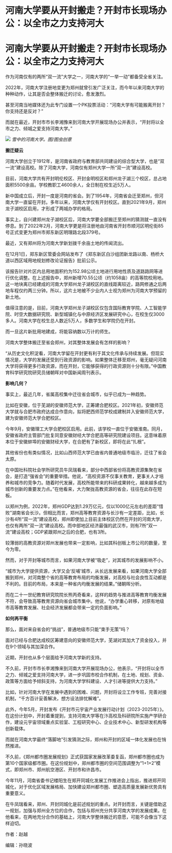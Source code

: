 # 河南大学要从开封搬走？开封市长现场办公：以全市之力支持河大

# 河南大学要从开封搬走？开封市长现场办公：以全市之力支持河大

作为河南仅有的两所“双一流”大学之一，河南大学的“一举一动”都备受全省关注。

2022年，河南大学注册地变更为郑州就曾引发广泛关注，而今年以来河南大学的种种动作，让其是否会整体搬迁的讨论，愈发激烈。

甚至河南当地媒体还为此专门设置一个PK投票活动：“河南大学有可能搬离开封？你支持还是反对？”

而就在最近，开封市市长李湘豫来到河南大学开展现场办公并表示，“开封将以全市之力、倾城之爱支持河南大学。”

![](https://inews.gtimg.com/om_bt/O9-vlxs5hz-8Pe3pZo2mym5rYg-4mjpdCg6K-x0fCNnfQAA/1000)
_雪中的河南大学。图/图虫创意_

**搬迁疑云**

河南大学创立于1912年，是河南省政府与教育部共同建设的综合型大学，也是“双一流”建设高校。除了河南大学，河南仅有郑州大学一所“双一流”建设高校。

目前，河南大学共有开封明伦校区、开封金明校区和郑州龙子湖三个校区，总占地面积5500余亩。学校教职工4600余人，全日制在校生近5万人。

新中国成立后，开封一度是河南的省会。到了1954年，河南省会迁至郑州，但河南大学一直留在开封。多年以来，河南大学仅有开封校区。直到2021年9月，郑州龙子湖校区启用，才形成了两城办学的格局。

事实上，自兴建郑州龙子湖校区后，河南大学要全部搬迁至郑州的猜测就一直没有停息。到了2022年2月，河南大学更是将注册地由河南省开封市顺河区明伦街85号正式变更为郑州市郑东新区明理路北段379号。

最近，又有郑州将为河南大学新划拨千余亩土地的传闻流出。

在12月1日，郑东新区管委会网站发布了《郑东新区白沙组团新龙路以南、杨桥大道以西区域用地规划修改论证报告》批前公示。

该报告针对片区内总用地面积约为152.98公顷土地进行用地性质及道路路网等进行优化调整。在上述报告中，郑州新增70.55公顷（约1058亩）的高等院校用地。这一地块离已经建成的河南大学郑州龙子湖校区的直线距离较近，路网修通之后两地车程仅约两三分钟。所以，这片土地被不少业内人士视为郑州为河南大学预留的新土地。

值得注意的是，目前，河南大学郑州龙子湖校区仅包含国际教育学院、人工智能学院、时空大数据研究院、新型城镇化与中原经济区发展研究中心，在校生仅3000多人。河南大学在校生总人数近5万人，多数学生和学院仍在开封。

而一旦这片新批用地建成，将能容纳数以万计的师生。

河南大学整体搬迁至省会郑州，对其整体发展会有怎样的影响？

“从历史文化积淀看，河南大学留在开封更有利于其文化传承与持续发展。但现实情况是，大学的发展还受到行政资源的影响。如果整体迁移至郑州，毫无疑问河南大学将获得更多行政资源，而在开封，它能够获得的行政资源则十分有限。”中国教育科学研究院研究员储朝晖对中国新闻周刊表示。

**影响几何？**

事实上，最近几年，省属高校集中迁往省会城市，似乎已成为一种趋势。

比如在安徽，位于芜湖的安徽师范大学，正筹建合肥校区。2021年初，安徽师范大学就与合肥市政府达成合作意向，拟将肥西师范学校成建制并入安徽师范大学，建为安徽师范大学合肥校区。

今年9月，安徽理工大学合肥校区启用。此前，该学校一直位于安徽淮南。同月，安徽省政府主管部门批复同意安徽财经大学合肥高等研究院建设项目。这意味着原本位于安徽蚌埠的安徽财经大学，在合肥有了新校区，即将在此“扎根”。

其他省份也有类似情况，比如山西师范大学已由省内普通地级市临汾，迁往了省会太原。

在中国社科院社会学所研究员牛凤瑞看来，部分中西部省份将高教资源集聚在省会，是打造“强省会”的重要举措。他说，“高校资源不仅事关教育，更事关人才培养和城市的竞争力。随着时代发展，高校所能带来的科研成果转化，越来越多成为城市创新的重要发力点。”在他看来，大力聚拢高教资源的省会，往往在此存在短板。

以郑州为例，2022年，郑州GDP达到1.29万亿元，仅以1000亿元左右的差距“惜败”湖南省会长沙。但相比而言，郑州高等教育资源与长沙有一定差距，比如，长沙有4所“双一流”建设高校，郑州即使加上目前主体校区仍然在开封的河南大学，也仅有两所“双一流”建设高校。而中部地区经济最强的武汉市，则有7所“双一流”建设高校；GDP紧跟郑州之后的合肥，也有3所。

较薄弱的高教资源对郑州发展也带来一定影响，比如其科创板上市公司的数量，至今为零。

然而，对于开封等城市而言，如果河南大学被“吸走”，对其城市的发展影响不小。

“城市为大学提供资源，大学又会‘反哺’城市，从长远发展来看，如果河南大学全部搬到郑州，对河南整个省的高等教育布局的均衡发展，对高校与社会良性互动都是不利的。目前的布局，本来是一种省内均衡发展的结果。”储朝晖分析。

而在二十一世纪教育研究院院长熊丙奇看来，这样的趋势与推进高等教育均衡发展不符，会导致高等教育资源向省会城市集中。他说，“办学重心转移，对原有地级市高等教育发展、社会经济发展都会带来一定的负面影响。”

**如何再平衡**

那么，面对来自省会的“挑战”，普通地级市只能“束手无策”吗？

面对已经与合肥达成校区筹建意向的安徽师范大学，芜湖对其加大了资金投入，并在9个领域与其加深合作。

近期，开封也从多个层面给予河南大学新的支持。

不久前，开封市市长李湘豫来到河南大学开展现场办公，他表示，“开封将以全市之力、倾城之爱支持河南大学，进一步巩固市校合作机制，在土地、规划、资金、政策等方面给予倾斜支持，为河南大学学科建设、人才引进等提供大力支持。”

比如，针对河南大学在发展中遇到的困难、问题，开封将设立工作专班，完善对接机制，“千方百计妥善解决，想方设法排忧解难”。

此外，今年5月，开封发布《开封市元宇宙产业发展行动计划（2023-2025年）》。在这份计划中，开封着重提到，支持河南大学等在汴高校及科研院所实施产学研合作，建设元宇宙领域重点实验室、工程研究中心、企业技术中心、新型研发机构等创新载体。

而就在河南大学最终“落脚地”引发猜测之际，郑州和开封的区域一体化发展也在悄然推进。

不久前，《郑州都市圈发展规划》正式获国家发展改革委复函，郑州都市圈也成为第10个国家级都市圈。在这份规划中，郑州都市圈的空间范围调整为“1+1+2”模式，即郑州市、郑州航空港区、开封市和许昌市。

今年11月，河南省委书记楼阳生在郑开同城化发展工作推进会上指出，推进郑开同城化，对于优化区域发展格局、加快建设郑州都市圈、塑造高质量发展新优势具有重要意义。

在牛凤瑞看来，郑州、开封同城化是前述规划的重点。对开封而言，关键是借助这一规划，加强与郑州全方位的合作，包括与郑州充分共享河南大学的发展成果。在他看来，在两地充分合作的基础上，河南大学整体搬迁的意愿，可能不会像当下这样迫切。

作者：赵越

编辑：孙晓波

